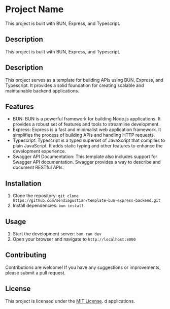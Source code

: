 # Project Name

This project is built with BUN, Express, and Typescript.

## Description

This project is built with BUN, Express, and Typescript.

## Description

This project serves as a template for building APIs using BUN, Express, and Typescript. It provides a solid foundation for creating scalable and maintainable backend applications.

## Features

-   BUN: BUN is a powerful framework for building Node.js applications. It provides a robust set of features and tools to streamline development.
-   Express: Express is a fast and minimalist web application framework. It simplifies the process of building APIs and handling HTTP requests.
-   Typescript: Typescript is a typed superset of JavaScript that compiles to plain JavaScript. It adds static typing and other features to enhance the development experience.
-   Swagger API Documentation: This template also includes support for Swagger API documentation. Swagger provides a way to describe and document RESTful APIs.

## Installation

1. Clone the repository: `git clone https://github.com/sendiagustian/template-bun-express-backend.git`
2. Install dependencies: `bun install`

## Usage

1. Start the development server: `bun run dev`
2. Open your browser and navigate to `http://localhost:8000`

## Contributing

Contributions are welcome! If you have any suggestions or improvements, please submit a pull request.

## License

This project is licensed under the [MIT License](LICENSE).
d applications.

